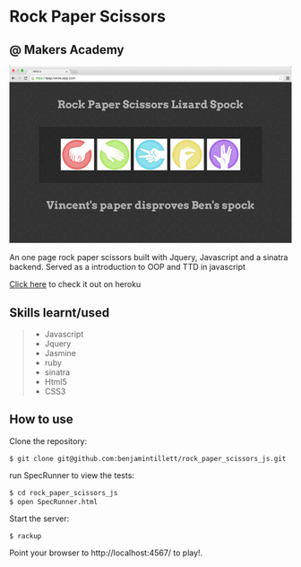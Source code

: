
Rock Paper Scissors
======================================

@ Makers Academy
----------------


![Screenshot of game](screenshot.png)

An one page rock paper scissors built with Jquery, Javascript and a sinatra backend. Served as a introduction to 
OOP and TTD in javascript

[Click here](https://bens-rps.herokuapp.com/) to check it out on heroku

Skills learnt/used
-----------------
> * Javascript 
> * Jquery
> * Jasmine 
> * ruby
> * sinatra
> * Html5
> * CSS3


How to use
----------

Clone the repository:

```shell 
$ git clone git@github.com:benjamintillett/rock_paper_scissors_js.git

```

run SpecRunner to view the tests:

```shell 
$ cd rock_paper_scissors_js
$ open SpecRunner.html
```

Start the server:

```shell 
$ rackup
```

Point your browser to http://localhost:4567/ to play!.

